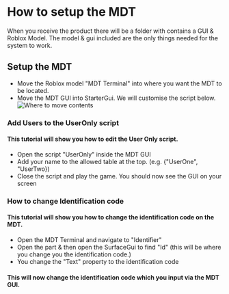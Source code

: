 # How to setup the MDT

When you receive the product there will be a folder with contains a GUI & Roblox Model.
The model & gui included are the only things needed for the system to work.

## Setup the MDT
* Move the Roblox model "MDT Terminal" into where you want the MDT to be located.
* Move the MDT GUI into StarterGui. We will customise the script below.
![Where to move contents](https://i.ibb.co/MhV9rLW/where-to-move-models.png)

### Add Users to the UserOnly script
#### This tutorial will show you how to edit the User Only script.
* Open the script "UserOnly" inside the MDT GUI
* Add your name to the allowed table at the top. (e.g. {"UserOne", "UserTwo})
* Close the script and play the game. You should now see the GUI on your screen

### How to change Identification code
#### This tutorial will show you how to change the identification code on the MDT.
* Open the MDT Terminal and navigate to "Identifier"
* Open the part & then open the SurfaceGui to find "Id" (this will be where you change you the identification code.)
* You change the "Text" property to the identification code
#### This will now change the identification code which you input via the MDT GUI.

